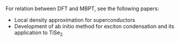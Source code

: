 For relation between DFT and MBPT, 
see the following papers: 
- Local density approximation for superconductors
- Development of ab initio method for exciton condensation and its application to TiSe$_2$

